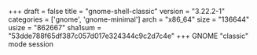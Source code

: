 +++
draft = false
title = "gnome-shell-classic"
version = "3.22.2-1"
categories = ['gnome', 'gnome-minimal']
arch = "x86_64"
size = "136644"
usize = "862667"
sha1sum = "53dde788f65df387c057d017e324344c9c2d7c4e"
+++
GNOME "classic" mode session